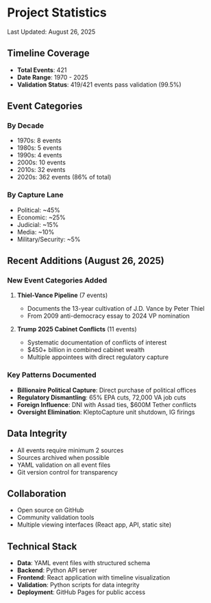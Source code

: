 # Project Statistics

Last Updated: August 26, 2025

## Timeline Coverage
- **Total Events**: 421
- **Date Range**: 1970 - 2025
- **Validation Status**: 419/421 events pass validation (99.5%)

## Event Categories

### By Decade
- 1970s: 8 events
- 1980s: 5 events  
- 1990s: 4 events
- 2000s: 10 events
- 2010s: 32 events
- 2020s: 362 events (86% of total)

### By Capture Lane
- Political: ~45%
- Economic: ~25%
- Judicial: ~15%
- Media: ~10%
- Military/Security: ~5%

## Recent Additions (August 26, 2025)

### New Event Categories Added
1. **Thiel-Vance Pipeline** (7 events)
   - Documents the 13-year cultivation of J.D. Vance by Peter Thiel
   - From 2009 anti-democracy essay to 2024 VP nomination
   
2. **Trump 2025 Cabinet Conflicts** (11 events)
   - Systematic documentation of conflicts of interest
   - $450+ billion in combined cabinet wealth
   - Multiple appointees with direct regulatory capture

### Key Patterns Documented
- **Billionaire Political Capture**: Direct purchase of political offices
- **Regulatory Dismantling**: 65% EPA cuts, 72,000 VA job cuts
- **Foreign Influence**: DNI with Assad ties, $600M Tether conflicts
- **Oversight Elimination**: KleptoCapture unit shutdown, IG firings

## Data Integrity
- All events require minimum 2 sources
- Sources archived when possible
- YAML validation on all event files
- Git version control for transparency

## Collaboration
- Open source on GitHub
- Community validation tools
- Multiple viewing interfaces (React app, API, static site)

## Technical Stack
- **Data**: YAML event files with structured schema
- **Backend**: Python API server
- **Frontend**: React application with timeline visualization
- **Validation**: Python scripts for data integrity
- **Deployment**: GitHub Pages for public access
